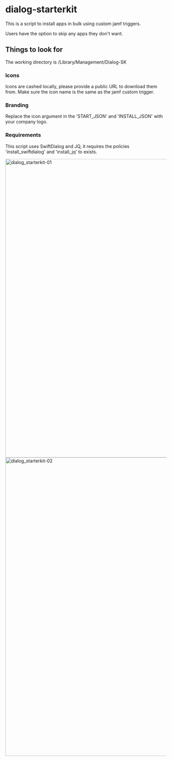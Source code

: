 # dialog-starterkit

This is a script to install apps in bulk using custom jamf triggers.

Users have the option to skip any apps they don't want.

## Things to look for

The working directory is /Library/Management/Dialog-SK

### Icons

Icons are cashed locally, please provide a public URL to download them from.
Make sure the icon name is the same as the jamf custom trigger.

### Branding

Replace the icon argument in the 'START_JSON' and 'INSTALL_JSON' with your company logo.

### Requirements

This script uses SwiftDialog and JQ, it requires the policies 'install_swiftdialog' and 'install_jq' to exists.

<img width="932" alt="dialog_starterkit-01" src="https://github.com/ooftee/dialog-starterkit/assets/88021434/3298f471-8971-4f1a-ab04-1f3eea194401">
<img width="932" alt="dialog_starterkit-02" src="https://github.com/ooftee/dialog-starterkit/assets/88021434/4138fb4e-e9f1-4304-b55a-f1b1bb7e3fbb">
